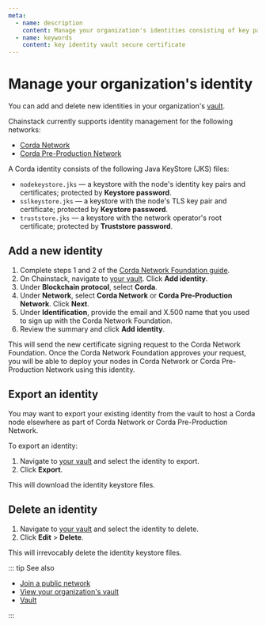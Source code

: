 ```yaml
---
meta:
  - name: description
    content: Manage your organization's identities consisting of key pairs and certificates securely with the Chainstack vault.
  - name: keywords
    content: key identity vault secure certificate
---
```


# Manage your organization's identity

You can add and delete new identities in your organization's [vault](https://console.chainstack.com/vault).

Chainstack currently supports identity management for the following networks:

* <a href="https://corda.network/" rel="nofollow">Corda Network</a>
* <a href="https://corda.network/participation/preprod" rel="nofollow">Corda Pre-Production Network</a>

A Corda identity consists of the following Java KeyStore (JKS) files:

* `nodekeystore.jks` — a keystore with the node's identity key pairs and certificates; protected by **Keystore password**.
* `sslkeystore.jks` — a keystore with the node's TLS key pair and certificate; protected by **Keystore password**.
* `truststore.jks` — a keystore with the network operator's root certificate; protected by **Truststore password**.

## Add a new identity

1. Complete steps 1 and 2 of the <a href="https://corda.network/participation/index/" rel="nofollow">Corda Network Foundation guide</a>.
1. On Chainstack, navigate to [your vault](https://console.chainstack.com/vault). Click **Add identity**.
1. Under **Blockchain protocol**, select **Corda**.
1. Under **Network**, select **Corda Network** or **Corda Pre-Production Network**. Click **Next**.
1. Under **Identification**, provide the email and X.500 name that you used to sign up with the Corda Network Foundation.
1. Review the summary and click **Add identity**.

This will send the new certificate signing request to the Corda Network Foundation. Once the Corda Network Foundation approves your request, you will be able to deploy your nodes in Corda Network or Corda Pre-Production Network using this identity.

## Export an identity

You may want to export your existing identity from the vault to host a Corda node elsewhere as part of Corda Network or Corda Pre-Production Network.

To export an identity:

1. Navigate to [your vault](https://console.chainstack.com/vault) and select the identity to export.
1. Click **Export**.

This will download the identity keystore files.

## Delete an identity

1. Navigate to [your vault](https://console.chainstack.com/vault) and select the identity to delete.
1. Click **Edit** > **Delete**.

This will irrevocably delete the identity keystore files.

::: tip See also

* [Join a public network](/platform/join-a-public-network)
* [View your organization's vault](/platform/view-your-organization-vault)
* [Vault](/glossary/vault)

:::
